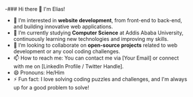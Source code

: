 -### Hi there 👋 I'm Elias!

- 👀 I’m interested in **website development**, from front-end to back-end, and building innovative web applications.
- 🌱 I’m currently studying **Computer Science** at Addis Ababa University, continuously learning new technologies and improving my skills.
- 💞️ I’m looking to collaborate on **open-source projects** related to web development or any cool coding challenges.
- 📫 How to reach me: You can contact me via [Your Email] or connect with me on [LinkedIn Profile / Twitter Handle].
- 😄 Pronouns: He/Him
- ⚡ Fun fact: I love solving coding puzzles and challenges, and I'm always up for a good problem to solve!

<!---
14elias/14elias is a ✨ special ✨ repository because its `README.md` (this file) appears on your GitHub profile.
You can click the Preview link to take a look at your changes.
--->
